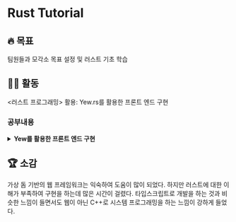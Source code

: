 # Rust Tutorial

## 🔥 목표

팀원들과 모각소 목표 설정 및 러스트 기초 학습

## 👨‍💻 활동

<러스트 프로그래밍> 활용: Yew.rs를 활용한 프론트 엔드 구현

### 공부내용

<details>
<summary><b>Yew를 활용한 프론트 엔드 구현</b></summary>

![rust](https://www.rust-lang.org/static/images/rust-logo-blk.svg)

### Yew

![yew](https://yew.rs/img/logo.svg)

- WASM를 활용한 Rust의 Front-end 프레임워크
- Javascript의 React와 유사한 V-DOM 기반 렌더링
- trunk를 통해 WASM로 번들 및 빌드 진행

<img width="1033" alt="yew_example" src="https://user-images.githubusercontent.com/88721306/221363017-01888862-c122-496c-b854-f4d1450de056.png">

### 구현 결과 화면

<img width="1017" alt="result" src="https://user-images.githubusercontent.com/88721306/221363065-d3ac9a5d-928a-4433-a945-51d68af4eccd.png">

```text
프로젝트 구조
.
├── Cargo.lock
├── Cargo.toml
├── README.md
├── index.html
├── src
│   └── main.rs
└── style.css
```

</details>

## 🏆 소감

가상 돔 기반의 웹 프레임워크는 익숙하여 도움이 많이 되었다. 하지만 러스트에 대한 이해가 부족하여 구현을 하는데 많은 시간이 걸렸다. 타입스크립트로 개발을 하는 것과 비슷한 느낌이 들면서도 웹이 아닌 C++로 시스템 프로그래밍을 하는 느낌이 강하게 들었다.
